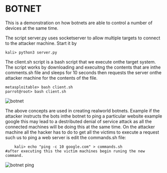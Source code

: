 # BOTNET
This is a demonstration on how botnets are able to control a number of devices at the same time.

The script server.py uses socketserver to allow multiple targets to connect to the attacker machine. Start it by

    kali> python3 server.py

The client.sh script is a bash script that we execute onthe target system. The script works by downloading and execuitng the contents that are inthe comments.sh file and sleeps for 10 seconds then requests the server onthe attacker machine for the contents of the file. 

    metasploitable> bash client.sh
    parrot@root> bash client.sh
![botnet](https://github.com/user-attachments/assets/3a4f30b5-7d13-465a-8aab-2831642bd514)

The above concepts are used in creating realworld botnets. Example if the attacker instructs the bots inthe botnet to ping a particular website example google this may lead to a destributed denial of service attack as all the connected machines will be doing this at the same time.
On the attacker machine all the hacker has to do to get all the victims to execute a request such us to ping a web server is edit the commands.sh file:

        kali> echo "ping -c 10 google.com" > commands.sh                                     #after executing this the victim machines begin runing the new command.

![botnet ping](https://github.com/user-attachments/assets/cc894a4d-98a2-4642-9e37-d1a87f55f9f4)
